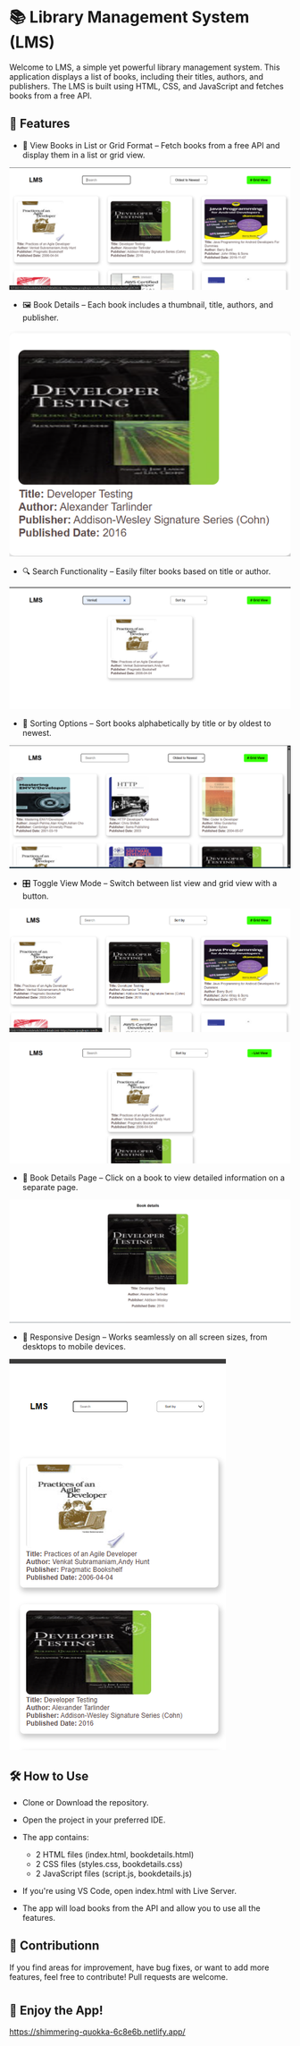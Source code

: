 # 📚 Library Management System (LMS)

Welcome to LMS, a simple yet powerful library management system. This application displays a list of books, including their titles, authors, and publishers. The LMS is built using HTML, CSS, and JavaScript and fetches books from a free API.

## 🚀 Features

- 📖 View Books in List or Grid Format – Fetch books from a free API and display them in a list or grid view.

![alt text](image-1.png)

- 🖼️ Book Details – Each book includes a thumbnail, title, authors, and publisher.

![alt text](image-2.png)

- 🔍 Search Functionality – Easily filter books based on title or author.

![alt text](image-3.png)

- 🔄 Sorting Options – Sort books alphabetically by title or by oldest to newest.

![alt text](image-4.png)

- 🎛 Toggle View Mode – Switch between list view and grid view with a button.

![alt text](image-7.png)

![alt text](image-5.png)

- 📌 Book Details Page – Click on a book to view detailed information on a separate page.

![alt text](image-8.png)

- 📱 Responsive Design – Works seamlessly on all screen sizes, from desktops to mobile devices.

![alt text](image-6.png)

## 🛠️ How to Use

- Clone or Download the repository.
- Open the project in your preferred IDE.
- The app contains:

  - 2 HTML files (index.html, bookdetails.html)
  - 2 CSS files (styles.css, bookdetails.css)
  - 2 JavaScript files (script.js, bookdetails.js)

- If you're using VS Code, open index.html with Live Server.
- The app will load books from the API and allow you to use all the features.

## 🤝 Contributionn

If you find areas for improvement, have bug fixes, or want to add more features, feel free to contribute! Pull requests are welcome.

#


## 🎉 Enjoy the App!
 https://shimmering-quokka-6c8e6b.netlify.app/ 
 